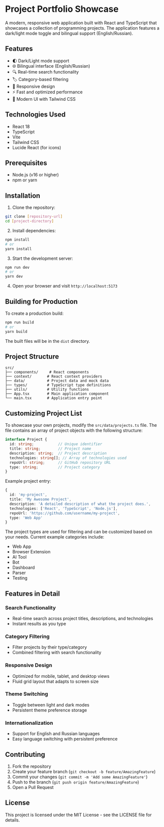 # Project Portfolio Showcase

A modern, responsive web application built with React and TypeScript that showcases a collection of programming projects. The application features a dark/light mode toggle and bilingual support (English/Russian).

## Features

- 🌓 Dark/Light mode support
- 🌐 Bilingual interface (English/Russian)
- 🔍 Real-time search functionality
- 🏷️ Category-based filtering
- 📱 Responsive design
- ⚡ Fast and optimized performance
- 🎨 Modern UI with Tailwind CSS

## Technologies Used

- React 18
- TypeScript
- Vite
- Tailwind CSS
- Lucide React (for icons)

## Prerequisites

- Node.js (v16 or higher)
- npm or yarn

## Installation

1. Clone the repository:
```bash
git clone [repository-url]
cd [project-directory]
```

2. Install dependencies:
```bash
npm install
# or
yarn install
```

3. Start the development server:
```bash
npm run dev
# or
yarn dev
```

4. Open your browser and visit `http://localhost:5173`

## Building for Production

To create a production build:

```bash
npm run build
# or
yarn build
```

The built files will be in the `dist` directory.

## Project Structure

```
src/
├── components/     # React components
├── context/       # React context providers
├── data/          # Project data and mock data
├── types/         # TypeScript type definitions
├── utils/         # Utility functions
├── App.tsx        # Main application component
└── main.tsx       # Application entry point
```

## Customizing Project List

To showcase your own projects, modify the `src/data/projects.ts` file. The file contains an array of project objects with the following structure:

```typescript
interface Project {
  id: string;           // Unique identifier
  title: string;        // Project name
  description: string;  // Project description
  technologies: string[]; // Array of technologies used
  repoUrl: string;      // GitHub repository URL
  type: string;         // Project category
}
```

Example project entry:
```typescript
{
  id: 'my-project',
  title: 'My Awesome Project',
  description: 'A detailed description of what the project does.',
  technologies: ['React', 'TypeScript', 'Node.js'],
  repoUrl: 'https://github.com/username/my-project',
  type: 'Web App'
}
```

The project types are used for filtering and can be customized based on your needs. Current example categories include:
- Web App
- Browser Extension
- AI Tool
- Bot
- Dashboard
- Parser
- Testing

## Features in Detail

### Search Functionality
- Real-time search across project titles, descriptions, and technologies
- Instant results as you type

### Category Filtering
- Filter projects by their type/category
- Combined filtering with search functionality

### Responsive Design
- Optimized for mobile, tablet, and desktop views
- Fluid grid layout that adapts to screen size

### Theme Switching
- Toggle between light and dark modes
- Persistent theme preference storage

### Internationalization
- Support for English and Russian languages
- Easy language switching with persistent preference

## Contributing

1. Fork the repository
2. Create your feature branch (`git checkout -b feature/AmazingFeature`)
3. Commit your changes (`git commit -m 'Add some AmazingFeature'`)
4. Push to the branch (`git push origin feature/AmazingFeature`)
5. Open a Pull Request

## License

This project is licensed under the MIT License - see the LICENSE file for details. 